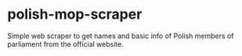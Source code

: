 # polish-mop-scraper
Simple web scraper to get names and basic info of Polish members of parliament from the official website.
